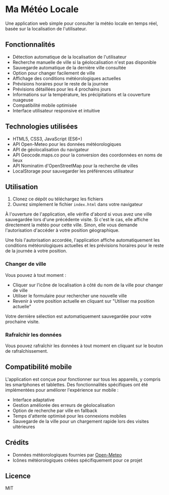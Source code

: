 # Ma Météo Locale

Une application web simple pour consulter la météo locale en temps réel, basée sur la localisation de l'utilisateur.

## Fonctionnalités

- Détection automatique de la localisation de l'utilisateur
- Recherche manuelle de ville si la géolocalisation n'est pas disponible
- Sauvegarde automatique de la dernière ville consultée
- Option pour changer facilement de ville
- Affichage des conditions météorologiques actuelles
- Prévisions horaires pour le reste de la journée
- Prévisions détaillées pour les 4 prochains jours
- Informations sur la température, les précipitations et la couverture nuageuse
- Compatibilité mobile optimisée
- Interface utilisateur responsive et intuitive

## Technologies utilisées

- HTML5, CSS3, JavaScript (ES6+)
- API Open-Meteo pour les données météorologiques
- API de géolocalisation du navigateur
- API Geocode.maps.co pour la conversion des coordonnées en noms de lieux
- API Nominatim d'OpenStreetMap pour la recherche de villes
- LocalStorage pour sauvegarder les préférences utilisateur

## Utilisation

1. Clonez ce dépôt ou téléchargez les fichiers
2. Ouvrez simplement le fichier `index.html` dans votre navigateur

À l'ouverture de l'application, elle vérifie d'abord si vous avez une ville sauvegardée lors d'une précédente visite. Si c'est le cas, elle affiche directement la météo pour cette ville. Sinon, elle vous demande l'autorisation d'accéder à votre position géographique.

Une fois l'autorisation accordée, l'application affiche automatiquement les conditions météorologiques actuelles et les prévisions horaires pour le reste de la journée à votre position.

### Changer de ville

Vous pouvez à tout moment :
- Cliquer sur l'icône de localisation à côté du nom de la ville pour changer de ville
- Utiliser le formulaire pour rechercher une nouvelle ville
- Revenir à votre position actuelle en cliquant sur "Utiliser ma position actuelle"

Votre dernière sélection est automatiquement sauvegardée pour votre prochaine visite.

### Rafraîchir les données

Vous pouvez rafraîchir les données à tout moment en cliquant sur le bouton de rafraîchissement.

## Compatibilité mobile

L'application est conçue pour fonctionner sur tous les appareils, y compris les smartphones et tablettes. Des fonctionnalités spécifiques ont été implémentées pour améliorer l'expérience sur mobile :

- Interface adaptative
- Gestion améliorée des erreurs de géolocalisation
- Option de recherche par ville en fallback
- Temps d'attente optimisé pour les connexions mobiles
- Sauvegarde de la ville pour un chargement rapide lors des visites ultérieures

## Crédits

- Données météorologiques fournies par [Open-Meteo](https://open-meteo.com/)
- Icônes météorologiques créées spécifiquement pour ce projet

## Licence

MIT 